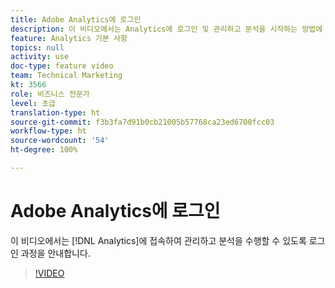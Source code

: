 ```yaml
---
title: Adobe Analytics에 로그인
description: 이 비디오에서는 Analytics에 로그인 및 관리하고 분석을 시작하는 방법에 대해 알아봅니다.
feature: Analytics 기본 사항
topics: null
activity: use
doc-type: feature video
team: Technical Marketing
kt: 3566
role: 비즈니스 전문가
level: 초급
translation-type: ht
source-git-commit: f3b3fa7d91b0cb21005b57768ca23ed6700fcc03
workflow-type: ht
source-wordcount: '54'
ht-degree: 100%

---
```



# Adobe Analytics에 로그인

이 비디오에서는 [!DNL Analytics]에 접속하여 관리하고 분석을 수행할 수 있도록 로그인 과정을 안내합니다.

>[!VIDEO](https://video.tv.adobe.com/v/28771/?quality=12)
